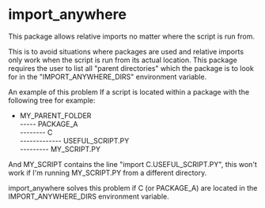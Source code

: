 # import_anywhere
This package allows relative imports no matter where the script is run from.

This is to avoid situations where packages are used and relative imports only work when the script
is run from its actual location. This package requires the user to list all "parent directories" which
 the package is to  look for in the "IMPORT_ANYWHERE_DIRS" environment variable.

An example of this problem
If a script is located within a package with the following tree for example:

 - MY_PARENT_FOLDER  
 ----- PACKAGE_A  
 --------  C  
 ------------- USEFUL_SCRIPT.PY  
 --------- MY_SCRIPT.PY

And MY_SCRIPT contains the line "import C.USEFUL_SCRIPT.PY", this won't work if I'm running MY_SCRIPT.PY
from a different directory.

import_anywhere solves this problem if C (or PACKAGE_A) are located in the IMPORT_ANYWHERE_DIRS environment variable.


